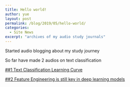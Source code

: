 ```yaml
---
title: Hello world!
author: yue
layout: post
permalink: /blog/2019/05/hello-world/
categories:
  - Site News
excerpt: "archives of my audio study journals"
---
```

Started audio blogging about my study journey

So far have made 2 audios on text classification

 [##1 Text Classification Learning Curve](https://www.youtube.com/watch?v=Ftc4VVsXPX0&t=17s)
 
 [##2 Feature Engineering is still key in deep learning models](https://www.youtube.com/watch?v=8HSTh9YdGJo&t=15s)
